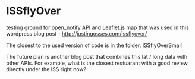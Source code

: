 # ISSflyOver
testing ground for open_notify API and Leaflet.js map that was used in this wordpress blog post - http://justingosses.com/issflyover/

The closest to the used version of code is in the folder. ISSflyOverSmall

The future plan is another blog post that combines this lat / long data with other APIs. 
For example, what is the closest restuarant with a good review directly under the ISS right now?
